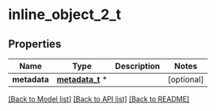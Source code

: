 # inline_object_2_t

## Properties
Name | Type | Description | Notes
------------ | ------------- | ------------- | -------------
**metadata** | [**metadata_t**](metadata.md) \* |  | [optional] 

[[Back to Model list]](../README.md#documentation-for-models) [[Back to API list]](../README.md#documentation-for-api-endpoints) [[Back to README]](../README.md)


